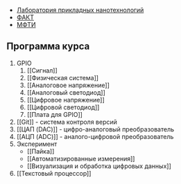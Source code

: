 - [Лаборатория прикладных нанотехнологий](https://ant-lab.ru/)
- [ФАКТ](https://vk.com/astech_mipt)
- [МФТИ](https://mipt.ru) 
## Программа курса
1. GPIO
	1. [[Сигнал]]
	2. [[Физическая система]]
	3. [[Аналоговое напряжение]]
	4. [[Аналоговый светодиод]]
	5. [[Цифровое напряжение]]
	6. [[Цифровой светодиод]]
	7. [[Плата для GPIO]]
2. [[Git]] - система контроля версий
3. [[ЦАП (DAC)]] - цифро-аналоговый преобразователь
4. [[АЦП (ADC)]] - аналого-цифровой преобразователь
5. Эксперимент
	- [[Пайка]]
	- [[Автоматизированные измерения]]
	- [[Визуализация и обработка цифровых данных]]
6. [[Текстовый процессор]]